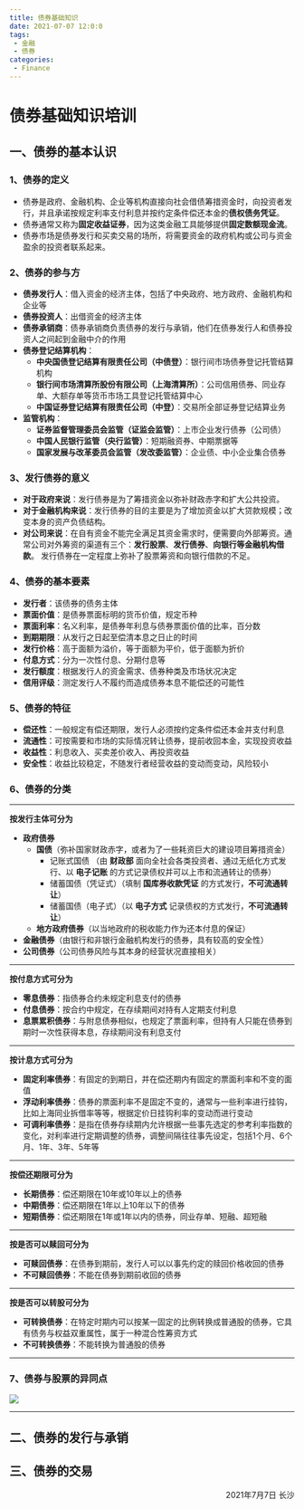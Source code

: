 ```yaml
---
title: 债券基础知识
date: 2021-07-07 12:0:0
tags:
 - 金融
 - 债券
categories: 
 - Finance
---
```

<!-- 
**目录**

[[TOC]] -->

# 债券基础知识培训

## 一、债券的基本认识
### 1、债券的定义
- 债券是政府、金融机构、企业等机构直接向社会借债筹措资金时，向投资者发行，并且承诺按规定利率支付利息并按约定条件偿还本金的**债权债务凭证**。
- 债券通常又称为**固定收益证券**，因为这类金融工具能够提供**固定数额现金流**。
- 债券市场是债券发行和买卖交易的场所，将需要资金的政府机构或公司与资金盈余的投资者联系起来。

### 2、债券的参与方
- **债券发行人**：借入资金的经济主体，包括了中央政府、地方政府、金融机构和企业等
- **债券投资人**：出借资金的经济主体
- **债券承销商**：债券承销商负责债券的发行与承销，他们在债券发行人和债券投资人之间起到金融中介的作用
- **债券登记结算机构**：
    + **中央国债登记结算有限责任公司（中债登）**：银行间市场债券登记托管结算机构
    + **银行间市场清算所股份有限公司（上海清算所）**：公司信用债券、同业存单、大额存单等货币市场工具登记托管结算中心
    + **中国证券登记结算有限责任公司（中登）**：交易所全部证券登记结算业务
- **监管机构**：
    + **证券监督管理委员会监管（证监会监管）**：上市企业发行债券（公司债）
    + **中国人民银行监管（央行监管）**：短期融资券、中期票据等
    + **国家发展与改革委员会监管（发改委监管）**：企业债、中小企业集合债券

### 3、发行债券的意义
- **对于政府来说**：发行债券是为了筹措资金以弥补财政赤字和扩大公共投资。
- **对于金融机构来说**：发行债券的目的主要是为了增加资金以扩大贷款规模；改变本身的资产负债结构。
- **对公司来说**：在自有资金不能完全满足其资金需求时，便需要向外部筹资。通常公司对外筹资的渠道有三个：**发行股票**、**发行债券**、**向银行等金融机构借款**。 发行债券在一定程度上弥补了股票筹资和向银行借款的不足。

### 4、债券的基本要素
- **发行者**：该债券的债务主体
- **票面价值**：是债券票面标明的货币价值，规定币种
- **票面利率**：名义利率，是债券年利息与债券票面价值的比率，百分数
- **到期期限**：从发行之日起至偿清本息之日止的时间
- **发行价格**：高于面额为溢价，等于面额为平价，低于面额为折价
- **付息方式**：分为一次性付息、分期付息等
- **发行额度**：根据发行人的资金需求、债券种类及市场状况决定
- **信用评级**：测定发行人不履约而造成债券本息不能偿还的可能性

### 5、债券的特征
- **偿还性**：一般规定有偿还期限，发行人必须按约定条件偿还本金并支付利息
- **流通性**：可按需要和市场的实际情况转让债券，提前收回本金，实现投资收益
- **收益性**：利息收入、买卖差价收入、再投资收益
- **安全性**：收益比较稳定，不随发行者经营收益的变动而变动，风险较小

### 6、债券的分类
***
**按发行主体可分为**
- **政府债券**
    + **国债**（弥补国家财政赤字，或者为了一些耗资巨大的建设项目筹措资金）
        * 记账式国债 （由 **财政部** 面向全社会各类投资者、通过无纸化方式发行、以 **电子记账** 的方式记录债权并可以上市和流通转让的债券）
        * 储蓄国债（凭证式）（填制 **国库券收款凭证** 的方式发行，**不可流通转让**）
        * 储蓄国债（电子式）（以 **电子方式** 记录债权的方式发行，**不可流通转让**）
    + **地方政府债券**（以当地政府的税收能力作为还本付息的保证）
- **金融债券**（由银行和非银行金融机构发行的债券，具有较高的安全性）
- **公司债券**（公司债券风险与其本身的经营状况直接相关）
***

**按付息方式可分为**
- **零息债券**：指债券合约未规定利息支付的债券
- **付息债券**：按合约中规定，在存续期间对持有人定期支付利息
- **息票累积债券**：与附息债券相似，也规定了票面利率，但持有人只能在债券到期时一次性获得本息，存续期间没有利息支付
***

**按计息方式可分为**
- **固定利率债券**：有固定的到期日，并在偿还期内有固定的票面利率和不变的面值
- **浮动利率债券**：债券的票面利率不是固定不变的，通常与一些利率进行挂钩，比如上海同业拆借率等等，根据定价日挂钩利率的变动而进行变动
- **可调利率债券**：是指在债券存续期内允许根据一些事先选定的参考利率指数的变化，对利率进行定期调整的债券，调整间隔往往事先设定，包括1个月、6个月、1年、3年、5年等
***

**按偿还期限可分为**
- **长期债券**：偿还期限在10年或10年以上的债券
- **中期债券**：偿还期限在1年以上10年以下的债券
- **短期债券**：偿还期限在1年或1年以内的债券，同业存单、短融、超短融
***

**按是否可以赎回可分为**
- **可赎回债券**：在债券到期前，发行人可以以事先约定的赎回价格收回的债券
- **不可赎回债券**：不能在债券到期前收回的债券
***

**按是否可以转股可分为**
- **可转换债券**：在特定时期内可以按某一固定的比例转换成普通股的债券，它具有债务与权益双重属性，属于一种混合性筹资方式
- **不可转换债券**：不能转换为普通股的债券
***

### 7、债券与股票的异同点
![](https://z3.ax1x.com/2021/07/09/RjaPNF.png)
***

## 二、债券的发行与承销
## 三、债券的交易
<p align="right">2021年7月7日 长沙</p>